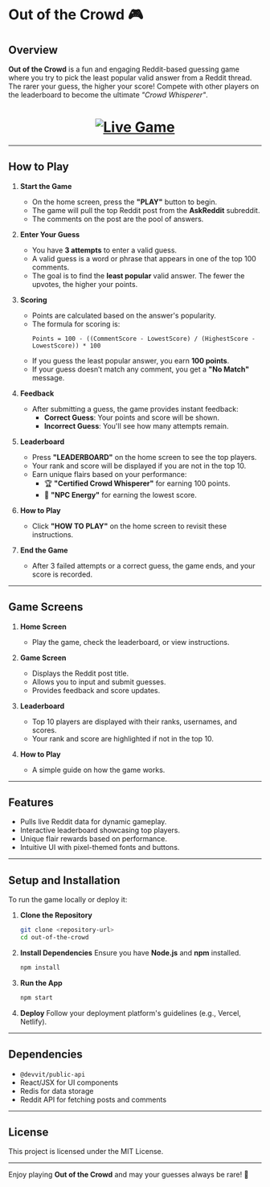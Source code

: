 # **Out of the Crowd 🎮**

## **Overview**
**Out of the Crowd** is a fun and engaging Reddit-based guessing game where you try to pick the least popular valid answer from a Reddit thread. The rarer your guess, the higher your score! Compete with other players on the leaderboard to become the ultimate *"Crowd Whisperer"*.

<h1 align="center">
  <a href="https://www.reddit.com/r/OutOfTheCrowd/comments/1hfxu7p/out_of_the_crowd_guess_the_least_popular_answer/" target="_blank">
    <img src="https://img.shields.io/badge/🌐%20Live%20App-Out_Of_The_Crowd-green" alt="Live Game" />
  </a>
</h1>

---

## **How to Play**

1. **Start the Game**
   - On the home screen, press the **"PLAY"** button to begin.
   - The game will pull the top Reddit post from the **AskReddit** subreddit.
   - The comments on the post are the pool of answers.

2. **Enter Your Guess**
   - You have **3 attempts** to enter a valid guess.
   - A valid guess is a word or phrase that appears in one of the top 100 comments.
   - The goal is to find the **least popular** valid answer. The fewer the upvotes, the higher your points.

3. **Scoring**
   - Points are calculated based on the answer's popularity.
   - The formula for scoring is:
     ```
     Points = 100 - ((CommentScore - LowestScore) / (HighestScore - LowestScore)) * 100
     ```
   - If you guess the least popular answer, you earn **100 points**.
   - If your guess doesn’t match any comment, you get a **"No Match"** message.

4. **Feedback**
   - After submitting a guess, the game provides instant feedback:
     - **Correct Guess**: Your points and score will be shown.
     - **Incorrect Guess**: You'll see how many attempts remain.

5. **Leaderboard**
   - Press **"LEADERBOARD"** on the home screen to see the top players.
   - Your rank and score will be displayed if you are not in the top 10.
   - Earn unique flairs based on your performance:
     - 🏆 **"Certified Crowd Whisperer"** for earning 100 points.
     - 🤡 **"NPC Energy"** for earning the lowest score.

6. **How to Play**
   - Click **"HOW TO PLAY"** on the home screen to revisit these instructions.

7. **End the Game**
   - After 3 failed attempts or a correct guess, the game ends, and your score is recorded.

---

## **Game Screens**

1. **Home Screen**
   - Play the game, check the leaderboard, or view instructions.

2. **Game Screen**
   - Displays the Reddit post title.
   - Allows you to input and submit guesses.
   - Provides feedback and score updates.

3. **Leaderboard**
   - Top 10 players are displayed with their ranks, usernames, and scores.
   - Your rank and score are highlighted if not in the top 10.

4. **How to Play**
   - A simple guide on how the game works.

---

## **Features**
- Pulls live Reddit data for dynamic gameplay.
- Interactive leaderboard showcasing top players.
- Unique flair rewards based on performance.
- Intuitive UI with pixel-themed fonts and buttons.

---

## **Setup and Installation**
To run the game locally or deploy it:

1. **Clone the Repository**
   ```bash
   git clone <repository-url>
   cd out-of-the-crowd
   ```

2. **Install Dependencies**
   Ensure you have **Node.js** and **npm** installed.
   ```bash
   npm install
   ```

3. **Run the App**
   ```bash
   npm start
   ```

4. **Deploy**
   Follow your deployment platform's guidelines (e.g., Vercel, Netlify).

---

## **Dependencies**
- `@devvit/public-api`
- React/JSX for UI components
- Redis for data storage
- Reddit API for fetching posts and comments

---

## **License**
This project is licensed under the MIT License.

---

Enjoy playing **Out of the Crowd** and may your guesses always be rare! 🎉
